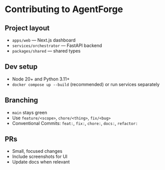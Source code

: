 # Contributing to AgentForge

## Project layout
- `apps/web` — Next.js dashboard
- `services/orchestrator` — FastAPI backend
- `packages/shared` — shared types

## Dev setup
- Node 20+ and Python 3.11+
- `docker compose up --build` (recommended) or run services separately

## Branching
- `main` stays green
- Use `feature/<scope>`, `chore/<thing>`, `fix/<bug>`
- Conventional Commits: `feat:`, `fix:`, `chore:`, `docs:`, `refactor:`

## PRs
- Small, focused changes
- Include screenshots for UI
- Update docs when relevant
